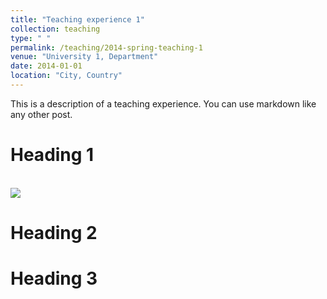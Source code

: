 ```yaml
---
title: "Teaching experience 1"
collection: teaching
type: " "
permalink: /teaching/2014-spring-teaching-1
venue: "University 1, Department"
date: 2014-01-01
location: "City, Country"
---
```


This is a description of a teaching experience. You can use markdown like any other post.

Heading 1
======

<br/><img src='/images/500x300.png'>

Heading 2
======

Heading 3
======
